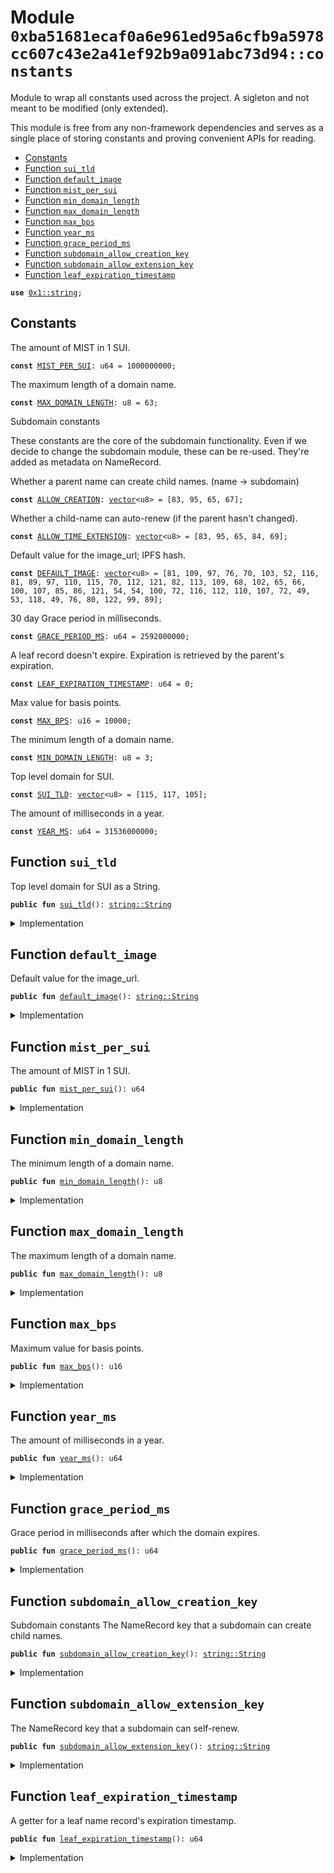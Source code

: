 
<a name="0xba51681ecaf0a6e961ed95a6cfb9a5978cc607c43e2a41ef92b9a091abc73d94_constants"></a>

# Module `0xba51681ecaf0a6e961ed95a6cfb9a5978cc607c43e2a41ef92b9a091abc73d94::constants`

Module to wrap all constants used across the project. A sigleton and not
meant to be modified (only extended).

This module is free from any non-framework dependencies and serves as a
single place of storing constants and proving convenient APIs for reading.


-  [Constants](#@Constants_0)
-  [Function `sui_tld`](#0xba51681ecaf0a6e961ed95a6cfb9a5978cc607c43e2a41ef92b9a091abc73d94_constants_sui_tld)
-  [Function `default_image`](#0xba51681ecaf0a6e961ed95a6cfb9a5978cc607c43e2a41ef92b9a091abc73d94_constants_default_image)
-  [Function `mist_per_sui`](#0xba51681ecaf0a6e961ed95a6cfb9a5978cc607c43e2a41ef92b9a091abc73d94_constants_mist_per_sui)
-  [Function `min_domain_length`](#0xba51681ecaf0a6e961ed95a6cfb9a5978cc607c43e2a41ef92b9a091abc73d94_constants_min_domain_length)
-  [Function `max_domain_length`](#0xba51681ecaf0a6e961ed95a6cfb9a5978cc607c43e2a41ef92b9a091abc73d94_constants_max_domain_length)
-  [Function `max_bps`](#0xba51681ecaf0a6e961ed95a6cfb9a5978cc607c43e2a41ef92b9a091abc73d94_constants_max_bps)
-  [Function `year_ms`](#0xba51681ecaf0a6e961ed95a6cfb9a5978cc607c43e2a41ef92b9a091abc73d94_constants_year_ms)
-  [Function `grace_period_ms`](#0xba51681ecaf0a6e961ed95a6cfb9a5978cc607c43e2a41ef92b9a091abc73d94_constants_grace_period_ms)
-  [Function `subdomain_allow_creation_key`](#0xba51681ecaf0a6e961ed95a6cfb9a5978cc607c43e2a41ef92b9a091abc73d94_constants_subdomain_allow_creation_key)
-  [Function `subdomain_allow_extension_key`](#0xba51681ecaf0a6e961ed95a6cfb9a5978cc607c43e2a41ef92b9a091abc73d94_constants_subdomain_allow_extension_key)
-  [Function `leaf_expiration_timestamp`](#0xba51681ecaf0a6e961ed95a6cfb9a5978cc607c43e2a41ef92b9a091abc73d94_constants_leaf_expiration_timestamp)


<pre><code><b>use</b> <a href="dependencies/move-stdlib/string.md#0x1_string">0x1::string</a>;
</code></pre>



<a name="@Constants_0"></a>

## Constants


<a name="0xba51681ecaf0a6e961ed95a6cfb9a5978cc607c43e2a41ef92b9a091abc73d94_constants_MIST_PER_SUI"></a>

The amount of MIST in 1 SUI.


<pre><code><b>const</b> <a href="constants.md#0xba51681ecaf0a6e961ed95a6cfb9a5978cc607c43e2a41ef92b9a091abc73d94_constants_MIST_PER_SUI">MIST_PER_SUI</a>: u64 = 1000000000;
</code></pre>



<a name="0xba51681ecaf0a6e961ed95a6cfb9a5978cc607c43e2a41ef92b9a091abc73d94_constants_MAX_DOMAIN_LENGTH"></a>

The maximum length of a domain name.


<pre><code><b>const</b> <a href="constants.md#0xba51681ecaf0a6e961ed95a6cfb9a5978cc607c43e2a41ef92b9a091abc73d94_constants_MAX_DOMAIN_LENGTH">MAX_DOMAIN_LENGTH</a>: u8 = 63;
</code></pre>



<a name="0xba51681ecaf0a6e961ed95a6cfb9a5978cc607c43e2a41ef92b9a091abc73d94_constants_ALLOW_CREATION"></a>

Subdomain constants

These constants are the core of the subdomain functionality.
Even if we decide to change the subdomain module, these can
be re-used. They're added as metadata on NameRecord.

Whether a parent name can create child names. (name -> subdomain)


<pre><code><b>const</b> <a href="constants.md#0xba51681ecaf0a6e961ed95a6cfb9a5978cc607c43e2a41ef92b9a091abc73d94_constants_ALLOW_CREATION">ALLOW_CREATION</a>: <a href="dependencies/move-stdlib/vector.md#0x1_vector">vector</a>&lt;u8&gt; = [83, 95, 65, 67];
</code></pre>



<a name="0xba51681ecaf0a6e961ed95a6cfb9a5978cc607c43e2a41ef92b9a091abc73d94_constants_ALLOW_TIME_EXTENSION"></a>

Whether a child-name can auto-renew (if the parent hasn't changed).


<pre><code><b>const</b> <a href="constants.md#0xba51681ecaf0a6e961ed95a6cfb9a5978cc607c43e2a41ef92b9a091abc73d94_constants_ALLOW_TIME_EXTENSION">ALLOW_TIME_EXTENSION</a>: <a href="dependencies/move-stdlib/vector.md#0x1_vector">vector</a>&lt;u8&gt; = [83, 95, 65, 84, 69];
</code></pre>



<a name="0xba51681ecaf0a6e961ed95a6cfb9a5978cc607c43e2a41ef92b9a091abc73d94_constants_DEFAULT_IMAGE"></a>

Default value for the image_url; IPFS hash.


<pre><code><b>const</b> <a href="constants.md#0xba51681ecaf0a6e961ed95a6cfb9a5978cc607c43e2a41ef92b9a091abc73d94_constants_DEFAULT_IMAGE">DEFAULT_IMAGE</a>: <a href="dependencies/move-stdlib/vector.md#0x1_vector">vector</a>&lt;u8&gt; = [81, 109, 97, 76, 70, 103, 52, 116, 81, 89, 97, 110, 115, 70, 112, 121, 82, 113, 109, 68, 102, 65, 66, 100, 107, 85, 86, 121, 54, 54, 100, 72, 116, 112, 110, 107, 72, 49, 53, 118, 49, 76, 80, 122, 99, 89];
</code></pre>



<a name="0xba51681ecaf0a6e961ed95a6cfb9a5978cc607c43e2a41ef92b9a091abc73d94_constants_GRACE_PERIOD_MS"></a>

30 day Grace period in milliseconds.


<pre><code><b>const</b> <a href="constants.md#0xba51681ecaf0a6e961ed95a6cfb9a5978cc607c43e2a41ef92b9a091abc73d94_constants_GRACE_PERIOD_MS">GRACE_PERIOD_MS</a>: u64 = 2592000000;
</code></pre>



<a name="0xba51681ecaf0a6e961ed95a6cfb9a5978cc607c43e2a41ef92b9a091abc73d94_constants_LEAF_EXPIRATION_TIMESTAMP"></a>

A leaf record doesn't expire. Expiration is retrieved by the parent's expiration.


<pre><code><b>const</b> <a href="constants.md#0xba51681ecaf0a6e961ed95a6cfb9a5978cc607c43e2a41ef92b9a091abc73d94_constants_LEAF_EXPIRATION_TIMESTAMP">LEAF_EXPIRATION_TIMESTAMP</a>: u64 = 0;
</code></pre>



<a name="0xba51681ecaf0a6e961ed95a6cfb9a5978cc607c43e2a41ef92b9a091abc73d94_constants_MAX_BPS"></a>

Max value for basis points.


<pre><code><b>const</b> <a href="constants.md#0xba51681ecaf0a6e961ed95a6cfb9a5978cc607c43e2a41ef92b9a091abc73d94_constants_MAX_BPS">MAX_BPS</a>: u16 = 10000;
</code></pre>



<a name="0xba51681ecaf0a6e961ed95a6cfb9a5978cc607c43e2a41ef92b9a091abc73d94_constants_MIN_DOMAIN_LENGTH"></a>

The minimum length of a domain name.


<pre><code><b>const</b> <a href="constants.md#0xba51681ecaf0a6e961ed95a6cfb9a5978cc607c43e2a41ef92b9a091abc73d94_constants_MIN_DOMAIN_LENGTH">MIN_DOMAIN_LENGTH</a>: u8 = 3;
</code></pre>



<a name="0xba51681ecaf0a6e961ed95a6cfb9a5978cc607c43e2a41ef92b9a091abc73d94_constants_SUI_TLD"></a>

Top level domain for SUI.


<pre><code><b>const</b> <a href="constants.md#0xba51681ecaf0a6e961ed95a6cfb9a5978cc607c43e2a41ef92b9a091abc73d94_constants_SUI_TLD">SUI_TLD</a>: <a href="dependencies/move-stdlib/vector.md#0x1_vector">vector</a>&lt;u8&gt; = [115, 117, 105];
</code></pre>



<a name="0xba51681ecaf0a6e961ed95a6cfb9a5978cc607c43e2a41ef92b9a091abc73d94_constants_YEAR_MS"></a>

The amount of milliseconds in a year.


<pre><code><b>const</b> <a href="constants.md#0xba51681ecaf0a6e961ed95a6cfb9a5978cc607c43e2a41ef92b9a091abc73d94_constants_YEAR_MS">YEAR_MS</a>: u64 = 31536000000;
</code></pre>



<a name="0xba51681ecaf0a6e961ed95a6cfb9a5978cc607c43e2a41ef92b9a091abc73d94_constants_sui_tld"></a>

## Function `sui_tld`

Top level domain for SUI as a String.


<pre><code><b>public</b> <b>fun</b> <a href="constants.md#0xba51681ecaf0a6e961ed95a6cfb9a5978cc607c43e2a41ef92b9a091abc73d94_constants_sui_tld">sui_tld</a>(): <a href="dependencies/move-stdlib/string.md#0x1_string_String">string::String</a>
</code></pre>



<details>
<summary>Implementation</summary>


<pre><code><b>public</b> <b>fun</b> <a href="constants.md#0xba51681ecaf0a6e961ed95a6cfb9a5978cc607c43e2a41ef92b9a091abc73d94_constants_sui_tld">sui_tld</a>(): String { utf8(<a href="constants.md#0xba51681ecaf0a6e961ed95a6cfb9a5978cc607c43e2a41ef92b9a091abc73d94_constants_SUI_TLD">SUI_TLD</a>) }
</code></pre>



</details>

<a name="0xba51681ecaf0a6e961ed95a6cfb9a5978cc607c43e2a41ef92b9a091abc73d94_constants_default_image"></a>

## Function `default_image`

Default value for the image_url.


<pre><code><b>public</b> <b>fun</b> <a href="constants.md#0xba51681ecaf0a6e961ed95a6cfb9a5978cc607c43e2a41ef92b9a091abc73d94_constants_default_image">default_image</a>(): <a href="dependencies/move-stdlib/string.md#0x1_string_String">string::String</a>
</code></pre>



<details>
<summary>Implementation</summary>


<pre><code><b>public</b> <b>fun</b> <a href="constants.md#0xba51681ecaf0a6e961ed95a6cfb9a5978cc607c43e2a41ef92b9a091abc73d94_constants_default_image">default_image</a>(): String { utf8(<a href="constants.md#0xba51681ecaf0a6e961ed95a6cfb9a5978cc607c43e2a41ef92b9a091abc73d94_constants_DEFAULT_IMAGE">DEFAULT_IMAGE</a>) }
</code></pre>



</details>

<a name="0xba51681ecaf0a6e961ed95a6cfb9a5978cc607c43e2a41ef92b9a091abc73d94_constants_mist_per_sui"></a>

## Function `mist_per_sui`

The amount of MIST in 1 SUI.


<pre><code><b>public</b> <b>fun</b> <a href="constants.md#0xba51681ecaf0a6e961ed95a6cfb9a5978cc607c43e2a41ef92b9a091abc73d94_constants_mist_per_sui">mist_per_sui</a>(): u64
</code></pre>



<details>
<summary>Implementation</summary>


<pre><code><b>public</b> <b>fun</b> <a href="constants.md#0xba51681ecaf0a6e961ed95a6cfb9a5978cc607c43e2a41ef92b9a091abc73d94_constants_mist_per_sui">mist_per_sui</a>(): u64 { <a href="constants.md#0xba51681ecaf0a6e961ed95a6cfb9a5978cc607c43e2a41ef92b9a091abc73d94_constants_MIST_PER_SUI">MIST_PER_SUI</a> }
</code></pre>



</details>

<a name="0xba51681ecaf0a6e961ed95a6cfb9a5978cc607c43e2a41ef92b9a091abc73d94_constants_min_domain_length"></a>

## Function `min_domain_length`

The minimum length of a domain name.


<pre><code><b>public</b> <b>fun</b> <a href="constants.md#0xba51681ecaf0a6e961ed95a6cfb9a5978cc607c43e2a41ef92b9a091abc73d94_constants_min_domain_length">min_domain_length</a>(): u8
</code></pre>



<details>
<summary>Implementation</summary>


<pre><code><b>public</b> <b>fun</b> <a href="constants.md#0xba51681ecaf0a6e961ed95a6cfb9a5978cc607c43e2a41ef92b9a091abc73d94_constants_min_domain_length">min_domain_length</a>(): u8 { <a href="constants.md#0xba51681ecaf0a6e961ed95a6cfb9a5978cc607c43e2a41ef92b9a091abc73d94_constants_MIN_DOMAIN_LENGTH">MIN_DOMAIN_LENGTH</a> }
</code></pre>



</details>

<a name="0xba51681ecaf0a6e961ed95a6cfb9a5978cc607c43e2a41ef92b9a091abc73d94_constants_max_domain_length"></a>

## Function `max_domain_length`

The maximum length of a domain name.


<pre><code><b>public</b> <b>fun</b> <a href="constants.md#0xba51681ecaf0a6e961ed95a6cfb9a5978cc607c43e2a41ef92b9a091abc73d94_constants_max_domain_length">max_domain_length</a>(): u8
</code></pre>



<details>
<summary>Implementation</summary>


<pre><code><b>public</b> <b>fun</b> <a href="constants.md#0xba51681ecaf0a6e961ed95a6cfb9a5978cc607c43e2a41ef92b9a091abc73d94_constants_max_domain_length">max_domain_length</a>(): u8 { <a href="constants.md#0xba51681ecaf0a6e961ed95a6cfb9a5978cc607c43e2a41ef92b9a091abc73d94_constants_MAX_DOMAIN_LENGTH">MAX_DOMAIN_LENGTH</a> }
</code></pre>



</details>

<a name="0xba51681ecaf0a6e961ed95a6cfb9a5978cc607c43e2a41ef92b9a091abc73d94_constants_max_bps"></a>

## Function `max_bps`

Maximum value for basis points.


<pre><code><b>public</b> <b>fun</b> <a href="constants.md#0xba51681ecaf0a6e961ed95a6cfb9a5978cc607c43e2a41ef92b9a091abc73d94_constants_max_bps">max_bps</a>(): u16
</code></pre>



<details>
<summary>Implementation</summary>


<pre><code><b>public</b> <b>fun</b> <a href="constants.md#0xba51681ecaf0a6e961ed95a6cfb9a5978cc607c43e2a41ef92b9a091abc73d94_constants_max_bps">max_bps</a>(): u16 { <a href="constants.md#0xba51681ecaf0a6e961ed95a6cfb9a5978cc607c43e2a41ef92b9a091abc73d94_constants_MAX_BPS">MAX_BPS</a> }
</code></pre>



</details>

<a name="0xba51681ecaf0a6e961ed95a6cfb9a5978cc607c43e2a41ef92b9a091abc73d94_constants_year_ms"></a>

## Function `year_ms`

The amount of milliseconds in a year.


<pre><code><b>public</b> <b>fun</b> <a href="constants.md#0xba51681ecaf0a6e961ed95a6cfb9a5978cc607c43e2a41ef92b9a091abc73d94_constants_year_ms">year_ms</a>(): u64
</code></pre>



<details>
<summary>Implementation</summary>


<pre><code><b>public</b> <b>fun</b> <a href="constants.md#0xba51681ecaf0a6e961ed95a6cfb9a5978cc607c43e2a41ef92b9a091abc73d94_constants_year_ms">year_ms</a>(): u64 { <a href="constants.md#0xba51681ecaf0a6e961ed95a6cfb9a5978cc607c43e2a41ef92b9a091abc73d94_constants_YEAR_MS">YEAR_MS</a> }
</code></pre>



</details>

<a name="0xba51681ecaf0a6e961ed95a6cfb9a5978cc607c43e2a41ef92b9a091abc73d94_constants_grace_period_ms"></a>

## Function `grace_period_ms`

Grace period in milliseconds after which the domain expires.


<pre><code><b>public</b> <b>fun</b> <a href="constants.md#0xba51681ecaf0a6e961ed95a6cfb9a5978cc607c43e2a41ef92b9a091abc73d94_constants_grace_period_ms">grace_period_ms</a>(): u64
</code></pre>



<details>
<summary>Implementation</summary>


<pre><code><b>public</b> <b>fun</b> <a href="constants.md#0xba51681ecaf0a6e961ed95a6cfb9a5978cc607c43e2a41ef92b9a091abc73d94_constants_grace_period_ms">grace_period_ms</a>(): u64 { <a href="constants.md#0xba51681ecaf0a6e961ed95a6cfb9a5978cc607c43e2a41ef92b9a091abc73d94_constants_GRACE_PERIOD_MS">GRACE_PERIOD_MS</a> }
</code></pre>



</details>

<a name="0xba51681ecaf0a6e961ed95a6cfb9a5978cc607c43e2a41ef92b9a091abc73d94_constants_subdomain_allow_creation_key"></a>

## Function `subdomain_allow_creation_key`

Subdomain constants
The NameRecord key that a subdomain can create child names.


<pre><code><b>public</b> <b>fun</b> <a href="constants.md#0xba51681ecaf0a6e961ed95a6cfb9a5978cc607c43e2a41ef92b9a091abc73d94_constants_subdomain_allow_creation_key">subdomain_allow_creation_key</a>(): <a href="dependencies/move-stdlib/string.md#0x1_string_String">string::String</a>
</code></pre>



<details>
<summary>Implementation</summary>


<pre><code><b>public</b> <b>fun</b> <a href="constants.md#0xba51681ecaf0a6e961ed95a6cfb9a5978cc607c43e2a41ef92b9a091abc73d94_constants_subdomain_allow_creation_key">subdomain_allow_creation_key</a>(): String{ utf8(<a href="constants.md#0xba51681ecaf0a6e961ed95a6cfb9a5978cc607c43e2a41ef92b9a091abc73d94_constants_ALLOW_CREATION">ALLOW_CREATION</a>) }
</code></pre>



</details>

<a name="0xba51681ecaf0a6e961ed95a6cfb9a5978cc607c43e2a41ef92b9a091abc73d94_constants_subdomain_allow_extension_key"></a>

## Function `subdomain_allow_extension_key`

The NameRecord key that a subdomain can self-renew.


<pre><code><b>public</b> <b>fun</b> <a href="constants.md#0xba51681ecaf0a6e961ed95a6cfb9a5978cc607c43e2a41ef92b9a091abc73d94_constants_subdomain_allow_extension_key">subdomain_allow_extension_key</a>(): <a href="dependencies/move-stdlib/string.md#0x1_string_String">string::String</a>
</code></pre>



<details>
<summary>Implementation</summary>


<pre><code><b>public</b> <b>fun</b> <a href="constants.md#0xba51681ecaf0a6e961ed95a6cfb9a5978cc607c43e2a41ef92b9a091abc73d94_constants_subdomain_allow_extension_key">subdomain_allow_extension_key</a>(): String{ utf8(<a href="constants.md#0xba51681ecaf0a6e961ed95a6cfb9a5978cc607c43e2a41ef92b9a091abc73d94_constants_ALLOW_TIME_EXTENSION">ALLOW_TIME_EXTENSION</a>) }
</code></pre>



</details>

<a name="0xba51681ecaf0a6e961ed95a6cfb9a5978cc607c43e2a41ef92b9a091abc73d94_constants_leaf_expiration_timestamp"></a>

## Function `leaf_expiration_timestamp`

A getter for a leaf name record's expiration timestamp.


<pre><code><b>public</b> <b>fun</b> <a href="constants.md#0xba51681ecaf0a6e961ed95a6cfb9a5978cc607c43e2a41ef92b9a091abc73d94_constants_leaf_expiration_timestamp">leaf_expiration_timestamp</a>(): u64
</code></pre>



<details>
<summary>Implementation</summary>


<pre><code><b>public</b> <b>fun</b> <a href="constants.md#0xba51681ecaf0a6e961ed95a6cfb9a5978cc607c43e2a41ef92b9a091abc73d94_constants_leaf_expiration_timestamp">leaf_expiration_timestamp</a>(): u64 { <a href="constants.md#0xba51681ecaf0a6e961ed95a6cfb9a5978cc607c43e2a41ef92b9a091abc73d94_constants_LEAF_EXPIRATION_TIMESTAMP">LEAF_EXPIRATION_TIMESTAMP</a> }
</code></pre>



</details>

